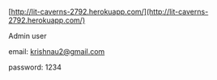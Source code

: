 [http://lit-caverns-2792.herokuapp.com/](http://lit-caverns-2792.herokuapp.com/)

Admin user

email: krishnau2@gmail.com

password: 1234